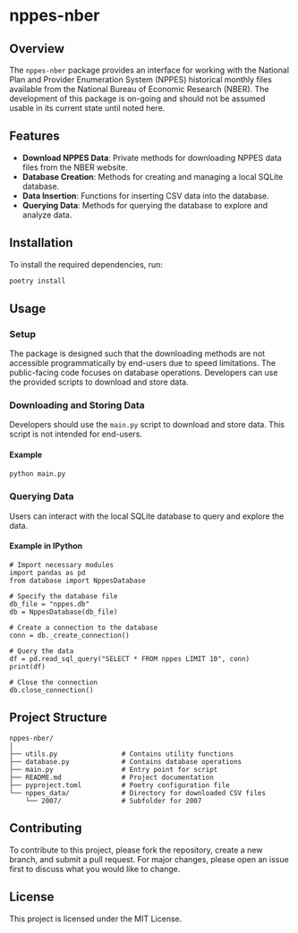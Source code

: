 # nppes-nber

## Overview
The `nppes-nber` package provides an interface for working with the National Plan and Provider Enumeration System (NPPES) historical monthly files available from the National Bureau of Economic Research (NBER).
The development of this package is on-going and should not be assumed usable in its current state until noted here.

## Features
- **Download NPPES Data**: Private methods for downloading NPPES data files from the NBER website.
- **Database Creation**: Methods for creating and managing a local SQLite database.
- **Data Insertion**: Functions for inserting CSV data into the database.
- **Querying Data**: Methods for querying the database to explore and analyze data.

## Installation
To install the required dependencies, run:

```sh
poetry install
```

## Usage

### Setup
The package is designed such that the downloading methods are not accessible programmatically by end-users due to speed limitations. The public-facing code focuses on database operations. Developers can use the provided scripts to download and store data.

### Downloading and Storing Data
Developers should use the `main.py` script to download and store data. This script is not intended for end-users.

#### Example
```sh
python main.py
```

### Querying Data
Users can interact with the local SQLite database to query and explore the data.

#### Example in IPython
```ipython
# Import necessary modules
import pandas as pd
from database import NppesDatabase

# Specify the database file
db_file = "nppes.db"
db = NppesDatabase(db_file)

# Create a connection to the database
conn = db._create_connection()

# Query the data
df = pd.read_sql_query("SELECT * FROM nppes LIMIT 10", conn)
print(df)

# Close the connection
db.close_connection()
```

## Project Structure
```plaintext
nppes-nber/
│
├── utils.py                # Contains utility functions
├── database.py             # Contains database operations
├── main.py                 # Entry point for script
├── README.md               # Project documentation
├── pyproject.toml          # Poetry configuration file
└── nppes_data/             # Directory for downloaded CSV files
    └── 2007/               # Subfolder for 2007
```

## Contributing
To contribute to this project, please fork the repository, create a new branch, and submit a pull request. For major changes, please open an issue first to discuss what you would like to change.

## License
This project is licensed under the MIT License.
